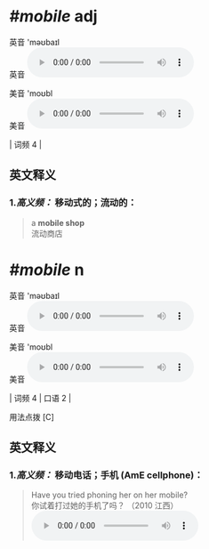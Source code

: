 # ***\#mobile*** adj
英音 'məʊbaɪl  
英音
<audio src="./media/mobile-B.aac" controls="controls"></audio>

美音 'moʊbl  
美音
<audio src="./media/mobile.aac" controls="controls"></audio>



| 词频 4 |  

英文释义
---
### 1.*高义频：* **移动式的；流动的：**  

 > a **mobile shop**  
 > 流动商店    


# ***\#mobile*** n
英音 'məʊbaɪl  
英音
<audio src="./media/mobile-B.aac" controls="controls"></audio>

美音 'moʊbl  
美音
<audio src="./media/mobile.aac" controls="controls"></audio>



| 词频 4 | 口语 2 |  

用法点拨  [C]

英文释义
---
### 1.*高义频：* **移动电话；手机 (AmE cellphone)：**  

 > Have you tried phoning her on her mobile?   
 > 你试着打过她的手机了吗？  （2010 江西）  
<audio src="./media/mobile-1.aac" controls="controls"></audio>


